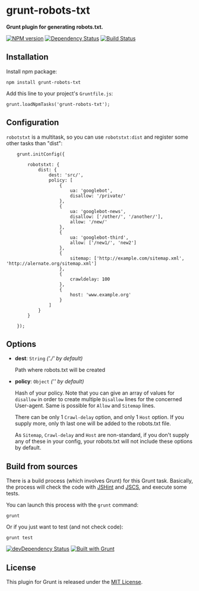 grunt-robots-txt
================

**Grunt plugin for generating robots.txt.**

[![NPM version](https://img.shields.io/npm/v/grunt-robots-txt.svg)](https://www.npmjs.com/package/grunt-robots-txt)
[![Dependency Status](https://david-dm.org/t1st3/grunt-robots-txt.png?theme=shields.io)](https://david-dm.org/t1st3/grunt-robots-txt)
[![Build Status](https://travis-ci.org/t1st3/grunt-robots-txt.png?branch=master)](https://travis-ci.org/t1st3/grunt-robots-txt)


Installation
----------

Install npm package:

```
npm install grunt-robots-txt
```


Add this line to your project's `Gruntfile.js`:

```
grunt.loadNpmTasks('grunt-robots-txt');
```


Configuration
----------

`robotstxt` is a multitask, so you can use `robotstxt:dist` and register some other tasks than "dist":

```
	grunt.initConfig({
	
		robotstxt: {
			dist: {
				dest: 'src/',
				policy: [
					{
						ua: 'googlebot',
						disallow: '/private/'
					},
					{
						ua: 'googlebot-news',
						disallow: ['/other/', '/another/'],
						allow: '/new/'
					},
					{
						ua: 'googlebot-third',
						allow: ['/new1/', 'new2']
					},
					{
						sitemap: ['http://example.com/sitemap.xml', 'http://alernate.org/sitemap.xml']
					},
					{
						crawldelay: 100
					},
					{
						host: 'www.example.org'
					}
				]
			}
		}
	
	});
```

Options
----------


* **dest**: `String` *('./' by default)*

	Path where robots.txt will be created


* **policy**: `Object` *('' by default)*

	Hash of your policy.
	Note that you can give an array of values for `disallow` in order to create multiple `Disallow` lines for the concerned User-agent. Same is possible for `Allow` and `Sitemap` lines.

	There can be only 1 `Crawl-delay` option, and only 1 `Host` option. If you supply more, only th last one will be added to the robots.txt file.

	As `Sitemap`, `Crawl-delay` and `Host` are non-standard, if you don't supply any of these in your config, your robots.txt will not include these options by default.



Build from sources
----------

There is a build process (which involves Grunt) for this Grunt task. Basically, the process will check the code with [JSHint](http://jshint.com) and [JSCS](https://npmjs.org/package/jscs), and execute some tests.

You can launch this process with the `grunt` command:

```
grunt
```

Or if you just want to test (and not check code):

```
grunt test
```


[![devDependency Status](https://david-dm.org/t1st3/grunt-robots-txt/dev-status.png?theme=shields.io)](https://david-dm.org/t1st3/grunt-robots-txt#info=devDependencies)
[![Built with Grunt](https://cdn.gruntjs.com/builtwith.png)](http://gruntjs.com/)



License
-----------

This plugin for Grunt is released under the [MIT License](https://github.com/t1st3/grunt-robots-txt/blob/master/LICENSE.md).
